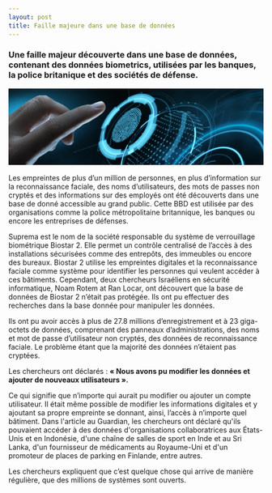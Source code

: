 ```yaml
---
layout: post
title: Faille majeure dans une base de données
---
```


### Une faille majeur découverte dans une base de données, contenant des données biometrics, utilisées par les banques, la police britanique et des sociétés de défense. 

![image_1](https://github.com/t-benedet/blog/blob/gh-pages/pictures/articles/blog-protecting-biometrics.jpg?raw=true)

Les empreintes de plus d’un million de personnes, en plus d’information sur la reconnaissance faciale, 
des noms d’utilisateurs, des mots de passes non cryptés et des informations sur des employés ont été découverts 
dans une base de donné accessible au grand public. Cette BBD est utilisée par des organisations comme la police 
métropolitaine britannique, les banques ou encore les entreprises de défenses.

Suprema est le nom de la société responsable du système de verrouillage biométrique Biostar 2. Elle permet un contrôle centralisé 
de l’accès à des installations sécurisées comme des entrepôts, des immeubles ou encore des bureaux. Biostar 2 utilise les 
empreintes digitales et la reconnaissance faciale comme système pour identifier les personnes qui veulent accéder à ces bâtiments.
Cependant, deux chercheurs Israéliens en sécurité informatique, Noam Rotem at Ran Locar, ont découvert que la base de données
de Biostar 2 n’était pas protégée. Ils ont pu effectuer des recherches dans la base donnée pour manipuler les données. 

Ils ont pu avoir accès à plus de 27.8 millions d’enregistrement et à 23 giga-octets de données, comprenant des panneaux
d’administrations, des noms et mot de passe d’utilisateur non cryptés, des données de reconnaissance faciale. 
Le problème étant que la majorité des données n’étaient pas cryptées. 

Les chercheurs ont déclarés : __« Nous avons pu modifier les données et ajouter de nouveaux utilisateurs ».__ 

Ce qui signifie que n’importe qui aurait pu modifier ou ajouter un compte utilisateur. Il était même possible de modifier 
les informations digitales et y ajoutant sa propre empreinte se donnant, ainsi, l’accès à n’importe quel bâtiment.
Dans l'article au Guardian, les chercheurs ont déclaré qu'ils pouvaient accéder à des données d'organisations collaboratrices 
aux États-Unis et en Indonésie, d'une chaîne de salles de sport en Inde et au Sri Lanka, d'un fournisseur de médicaments 
au Royaume-Uni et d'un promoteur de places de parking en Finlande, entre autres.

Les chercheurs expliquent que c’est quelque chose qui arrive de manière régulière, que des millions de systèmes sont ouverts.
